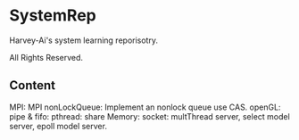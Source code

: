SystemRep
=======
Harvey-Ai's system learning reporisotry.

All Rights Reserved.

Content
---------
MPI: MPI 
nonLockQueue: Implement an nonlock queue use CAS.
openGL:
pipe & fifo:
pthread:
share Memory:
socket: multThread server, select model server, epoll model server.
